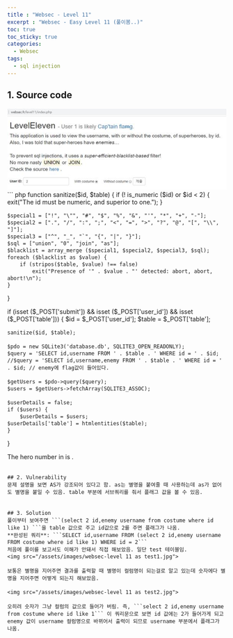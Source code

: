 ```yaml
---
title : "Websec - Level 11"
excerpt : "Websec - Easy Level 11 (풀이봄..)"
toc: true
toc_sticky: true
categories:
  - Websec
tags:
  - sql injection
---
```


## 1. Source code
<img src="/assets/images/websec-level 11.jpg">
``` php
function sanitize($id, $table) {
    if (! is_numeric ($id) or $id < 2) {
        exit("The id must be numeric, and superior to one.");
    }

    $special1 = ["!", "\"", "#", "$", "%", "&", "'", "*", "+", "-"];
    $special2 = [".", "/", ":", ";", "<", "=", ">", "?", "@", "[", "\\", "]"];
    $special3 = ["^", "_", "`", "{", "|", "}"];
    $sql = ["union", "0", "join", "as"];
    $blacklist = array_merge ($special1, $special2, $special3, $sql);
    foreach ($blacklist as $value) {
        if (stripos($table, $value) !== false)
            exit("Presence of '" . $value . "' detected: abort, abort, abort!\n");
    }
}

if (isset ($_POST['submit']) && isset ($_POST['user_id']) && isset ($_POST['table'])) {
    $id = $_POST['user_id'];
    $table = $_POST['table'];

    sanitize($id, $table);

    $pdo = new SQLite3('database.db', SQLITE3_OPEN_READONLY);
    $query = 'SELECT id,username FROM ' . $table . ' WHERE id = ' . $id;
    //$query = 'SELECT id,username,enemy FROM ' . $table . ' WHERE id = ' . $id; // enemy에 flag값이 들어있다.

    $getUsers = $pdo->query($query);
    $users = $getUsers->fetchArray(SQLITE3_ASSOC);

    $userDetails = false;
    if ($users) {
        $userDetails = $users;
    $userDetails['table'] = htmlentities($table);
    }
}

The hero number <strong><?php echo $userDetails['id']; ?></strong>
in <strong><?php echo $userDetails['table']; ?></strong>
is <strong><?php echo $userDetails['username']; ?></strong>.
```

## 2. Vulnerability
문제 설명을 보면 AS가 강조되어 있다고 함. as는 별명을 붙여줄 때 사용하는데 as가 없어도 별명을 붙일 수 있음. table 부분에 서브쿼리를 줘서 플래그 값을 볼 수 있음.  


## 3. Solution
풀이부터 보여주면 ```(select 2 id,enemy username from costume where id like 1) ```을 table 값으로 주고 id값으로 2를 주면 플래그가 나옴.   
**완성된 쿼리**: ```SELECT id,username FROM (select 2 id,enemy username FROM costume where id like 1) WHERE id = 2```  
처음에 풀이를 보고서도 이해가 안돼서 직접 해보았음. 일단 test 테이블임.
<img src="/assets/images/websec-level 11 as test1.jpg">  

보통은 별명을 지어주면 결과를 출력할 때 별명이 컬럼명이 되는걸로 알고 있는데 숫자에다 별명을 지어주면 어떻게 되는지 해보았음.  

<img src="/assets/images/websec-level 11 as test2.jpg">  

오히려 숫자가 그냥 컬럼의 값으로 들어가 버림. 즉, ```select 2 id,enemy username from costume where id like 1``` 이 쿼리문으로 보면 id 값에는 2가 들어가게 되고 enemy 값이 username 컬럼명으로 바뀌어서 출력이 되므로 username 부분에서 플래그가 나옴. 